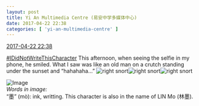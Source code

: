 ```yaml
---
layout: post
title: Yi An Multimedia Centre (易安中学多媒体中心)
date: 2017-04-22 22:38
categories: [ 'yi-an-multimedia-centre' ]
---
```


<div class="weibo-info">
  <a href="http://weibo.com/6196825252/EFJw3tqfX">2017-04-22 22:38</a>
</div>

[#IDidNotWriteThisCharacter](http://weibo.com/p/100808190ac6191fcaf75e2c584526f0d0041b) This afternoon, when seeing the selfie in my phone, he smiled. What I saw was like an old man on a crutch standing under the sunset and “hahahaha…” ![right snort](http://img.t.sinajs.cn/t4/appstyle/expression/ext/normal/98/yhh_org.gif)![right snort](http://img.t.sinajs.cn/t4/appstyle/expression/ext/normal/98/yhh_org.gif)![right snort](http://img.t.sinajs.cn/t4/appstyle/expression/ext/normal/98/yhh_org.gif)

<!-- more -->

![Image](http://wx3.sinaimg.cn/mw690/006Lnfkoly1fevu20fijxj30fg0fggm8.jpg)  
*Words in image:*  
“墨” (mò): ink, writting. This character is also in the name of LIN Mo (林墨).
